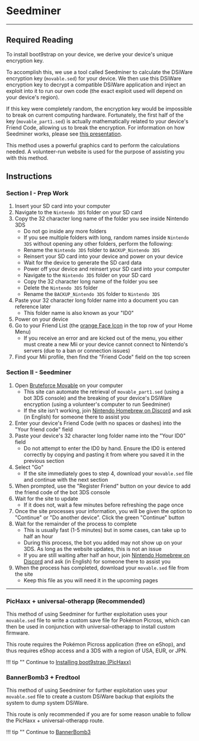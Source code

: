 # Seedminer
---

## Required Reading

To install boot9strap on your device, we derive your device's unique encryption key.

To accomplish this, we use a tool called Seedminer to calculate the DSiWare encryption key (`movable.sed`) for your device. We then use this DSiWare encryption key to decrypt a compatible DSiWare application and inject an exploit into it to run our own code (the exact exploit used will depend on your device's region).

If this key were completely random, the encryption key would be impossible to break on current computing hardware. Fortunately, the first half of the key (`movable_part1.sed`) is actually mathematically related to your device's Friend Code, allowing us to break the encryption. For information on how Seedminer works, please see [this presentation](https://zoogie.github.io/web/34⅕c3).

This method uses a powerful graphics card to perform the calculations needed. A volunteer-run website is used for the purpose of assisting you with this method.

## Instructions

### Section I - Prep Work

1. Insert your SD card into your computer
1. Navigate to the `Nintendo 3DS` folder on your SD card
1. Copy the 32 character long name of the folder you see inside Nintendo 3DS
    + Do not go inside any more folders
    + If you see multiple folders with long, random names inside `Nintendo 3DS` without opening any other folders, perform the following:
    + Rename the `Nintendo 3DS` folder to `BACKUP_Nintendo 3DS`
    + Reinsert your SD card into your device and power on your device
    + Wait for the device to generate the SD card data
    + Power off your device and reinsert your SD card into your computer
    + Navigate to the `Nintendo 3DS` folder on your SD card
    + Copy the 32 character long name of the folder you see
    + Delete the `Nintendo 3DS` folder
    + Rename the `BACKUP_Nintendo 3DS` folder to `Nintendo 3DS`
1. Paste your 32 character long folder name into a document you can reference later
    + This folder name is also known as your "ID0"
1. Power on your device
1. Go to your Friend List (the [orange Face Icon](/images/friend-list-icon.png) in the top row of your Home Menu)
    + If you receive an error and are kicked out of the menu, you either must create a new Mii or your device cannot connect to Nintendo's servers (due to a ban or connection issues)
1. Find your Mii profile, then find the "Friend Code" field on the top screen

### Section II - Seedminer

1. Open [Bruteforce Movable](https://seedminer.hacks.guide/) on your computer
    + This site can automate the retrieval of `movable_part1.sed` (using a bot 3DS console) and the breaking of your device's DSiWare encryption (using a volunteer's computer to run Seedminer)
    + If the site isn't working, join [Nintendo Homebrew on Discord](https://discord.gg/MWxPgEp) and ask (in English) for someone there to assist you
1. Enter your device's Friend Code (with no spaces or dashes) into the "Your friend code" field
1. Paste your device's 32 character long folder name into the "Your ID0" field
    + Do not attempt to enter the ID0 by hand. Ensure the ID0 is entered correctly by copying and pasting it from where you saved it in the previous section
1. Select "Go"
    + If the site immediately goes to step 4, download your `movable.sed` file and continue with the next section
1. When prompted, use the "Register Friend" button on your device to add the friend code of the bot 3DS console
1. Wait for the site to update
    + If it does not, wait a few minutes before refreshing the page once
1. Once the site processes your information, you will be given the option to "Continue" or "Do another device". Click the green "Continue" button
1. Wait for the remainder of the process to complete
    + This is usually fast (1-5 minutes) but in some cases, can take up to half an hour
    + During this process, the bot you added may not show up on your 3DS. As long as the website updates, this is not an issue
    + If you are still waiting after half an hour, join [Nintendo Homebrew on Discord](https://discord.gg/MWxPgEp) and ask (in English) for someone there to assist you
1. When the process has completed, download your `movable.sed` file from the site
    + Keep this file as you will need it in the upcoming pages

___

### PicHaxx + universal-otherapp (Recommended)

This method of using Seedminer for further exploitation uses your `movable.sed` file to write a custom save file for Pokémon Picross, which can then be used in conjunction with universal-otherapp to install custom firmware.

This route requires the Pokémon Picross application (free on eShop), and thus requires eShop access and a 3DS with a region of USA, EUR, or JPN.

!!! tip ""
	Continue to [Installing boot9strap (PicHaxx)](installing-boot9strap-(pichaxx).md)

### BannerBomb3 + Fredtool

This method of using Seedminer for further exploitation uses your `movable.sed` file to create a custom DSiWare backup that exploits the system to dump system DSiWare.

This route is only recommended if you are for some reason unable to follow the PicHaxx + universal-otherapp route.

!!! tip ""
	Continue to [BannerBomb3](bannerbomb3)

